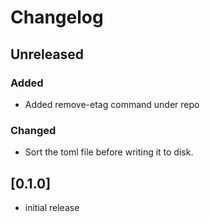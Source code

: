 # Changelog

## Unreleased

### Added

- Added remove-etag command under repo

### Changed

- Sort the toml file before writing it to disk.

## [0.1.0]

- initial release
